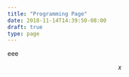 ```yaml
---
title: "Programming Page"
date: 2018-11-14T14:39:50-08:00
draft: true
type: page
---
```


eee

$$ x $$